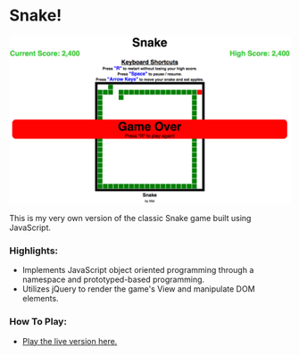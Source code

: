 # Snake!
![screenshot](assets/screenshot.png)

This is my very own version of the classic Snake game built using JavaScript.

### Highlights:
  - Implements JavaScript object oriented programming through a namespace and prototyped-based programming.
  - Utilizes jQuery to render the game's View and manipulate DOM elements.

### How To Play:
  - [Play the live version here.](http://unsaltedMixedNuts.github.io/snake)
